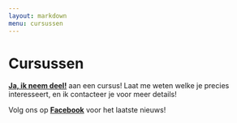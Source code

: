 ```yaml
---
layout: markdown
menu: cursussen
---
```

# Cursussen



[**Ja, ik neem deel!**](mailto:marian@manopura.be) aan een cursus! Laat me weten welke je precies interesseert, en ik contacteer je voor meer details! 

Volg ons op [**Facebook**](https://www.facebook.com/manopura/) voor het laatste nieuws!
